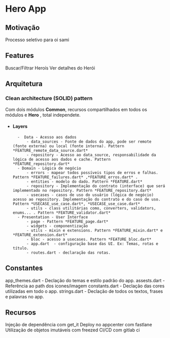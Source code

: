 # Hero App

## Motivação

Processo seletivo para oi sami

## Features

Buscar/Filtrar Heroís
Ver detalhes do Herói

## Arquitetura

### Clean architecture (SOLID) pattern

Com dois módulos **Common**, recursos compartilhados em todos os módulos e **Hero** , total independete.

- #### Layers
      	-  Data - Acesso aos dados
      		- data_sources - Fonte de dados do app, pode ser remote (fonte externa) ou local (fonte interna). Pattern *FEATURE_remote_data_source.dart*
      		- repository - Acesso ao data_source, responsabilidade da lógica de acesso aos dados e cache. Pattern *FEATURE_repository.dart*
      	- Domain - Lógica de negócio
      		- errors - mapear todos possíveis tipos de erros e falhas. Pattern *FEATURE_failures.dart* ,*FEATURE_erros.dart* .
      		- entities - modelo do dado. Pattern *FEATURE.dart*
      		- repository - Implementação do contrato (interface) que será implementado no repository. Pattern *FEATURE_repository.dart*
      		- usecases - casos de uso do usuário (lógica de negócio) acesso ao repository. Implementação do contrato e do caso de uso. Pattern *USECASE_use_case.dart*, *USECASE_use_case.dart*
      		- utils - class utilitárias como, converters, validators, enums... . Pattern *FEATURE_validator.dart*
      	- Presentation - User Interface
      		- page - Pattern *FEATURE_page.dart*
      		- widgets - componentização
      		- utils - mixin e extensions. Pattern *FEATURE_mixin.dart* e *FEATURE_extension.dart*
      		- bloc - acesso a usecases. Pattern *FEATURE_bloc.dart*
      		- app.dart  - configuração base das UI. Ex: Temas, rotas e título.
      		- routes.dart - declaração das rotas.

## Constantes

app_themes.dart - Declação do temas e estilo padrão do app.
assests.dart - Referência ao path dos icones/imagem
constants.dart - Declação das cores utilizadas em todo o app.
strings.dart - Declação de todos os textos, frases e palavras no app.

## Recursos

Injeção de dependência com get_it
Deploy no appcenter com fastlane
Utilização de objetos imutáveis com freezed
CI/CD com gitlab ci
